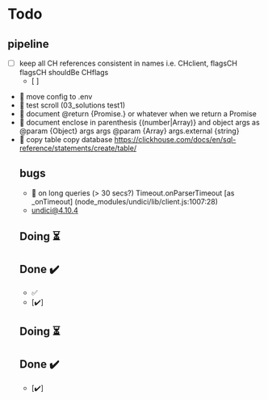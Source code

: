 # Todo

## pipeline
- [ ] keep all CH references consistent in names i.e. CHclient, flagsCH flagsCH shouldBe CHflags
  - [ ] 
- 🔳 move config to .env
- 🔳 test scroll (03_solutions test1)
- 🔳 document @return {Promise.<Object>} or whatever when we return a Promise 
- 🔳 document enclose in parenthesis {(number|Array)} and object args as @param {Object} args args @param {Array<string>} args.external {string}
- 🔳 copy table copy database  https://clickhouse.com/docs/en/sql-reference/statements/create/table/
## bugs
- 🔳 on long queries (> 30 secs?)  Timeout.onParserTimeout [as _onTimeout] (node_modules/undici/lib/client.js:1007:28)  
- undici@4.10.4

## Doing ⏳

## Done ✔️
- ✅
- [✔️]

## Doing ⏳

## Done ✔️
  - [✔️] 
 